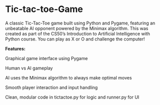 # Tic-tac-toe-Game
A classic Tic-Tac-Toe game built using Python and Pygame, featuring an unbeatable AI opponent powered by the Minimax algorithm. This was created as part of the CS50’s Introduction to Artificial Intelligence with Python course. You can play as X or O and challenge the computer!  

**Features:**

Graphical game interface using Pygame

Human vs AI gameplay

AI uses the Minimax algorithm to always make optimal moves

Smooth player interaction and input handling

Clean, modular code in tictactoe.py for logic and runner.py for UI


